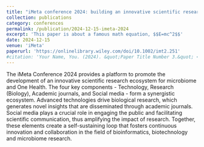 ```yaml
---
title: "iMeta conference 2024: building an innovative scientific research ecosystem for microbiome and One Health"
collection: publications
category: conferences
permalink: /publication/2024-12-15-imeta-2024
excerpt: 'This paper is about a famous math equation, $$E=mc^2$$'
date: 2024-12-15
venue: 'iMeta'
paperurl: 'https://onlinelibrary.wiley.com/doi/10.1002/imt2.251'
#citation: 'Your Name, You. (2024). &quot;Paper Title Number 3.&quot; <i>GitHub Journal of Bugs</i>. 1(3).'
---
```


The iMeta Conference 2024 provides a platform to promote the development of an innovative scientific research ecosystem for microbiome and One Health. The four key components - Technology, Research (Biology), Academic journals, and Social media - form a synergistic ecosystem. Advanced technologies drive biological research, which generates novel insights that are disseminated through academic journals. Social media plays a crucial role in engaging the public and facilitating scientific communication, thus amplifying the impact of research. Together, these elements create a self-sustaining loop that fosters continuous innovation and collaboration in the field of bioinformatics, biotechnology and microbiome research.

